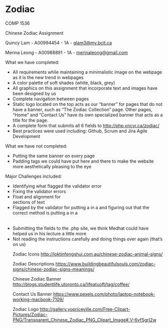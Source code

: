 # Zodiac
COMP 1536

Chinese Zodiac Assignment

Quincy Lam - A00994454  - 1A - qlam3@my.bcit.ca

Merina Leong - A00988891 - 1A - merinaleong@gmail.com

What we have completed: 
-	All requirements while maintaining a minimalistic image on the webpage as it is the new trend in webpages
-	A color palette of soft shades (white, black, grey)
-	All graphics on this assignment that incorporate text and images have been designed by us
-	Complete navigation between pages
-	Static logo located on the top acts as our “banner” for pages that do not have a banner, such as “The Zodiac Collection” page. Other pages, “Home” and “Contact Us” have its own specialized banner that acts as a title for the page. 
-	A complete form that submits all 6 fields to http://php.vncvr.ca/zodiac/ 
-	Best practices were used including: Github, Scrum and Jira Agile Development

What we have not completed: 
-	Putting the same banner on every page
-	Padding tags we could have put here and there to make the website more aesthetically pleasing to the eye

Major Challenges included: 
-	Identifying what flagged the validator error
-	Fixing the validator errors
-	Float and alignment for <div> sections of text
-	Flagged by the validator for putting a <table> in a <form> and figuring out that the correct method is putting a <form> in a <table>
-	Submitting the fields to the .php site, we think Medhat could have helped us in his lecture a little more 
-	Not reading the instructions carefully and doing things over again (that’s on us)

Zodiac Icons
http://loktinfengshui.com.au/chinese-zodiac-animal-signs/

Zodiac Descriptions
https://www.buildingbeautifulsouls.com/zodiac-signs/chinese-zodiac-signs-meanings/

Chinese Zodiac Banner
http://blogs.studentlife.utoronto.ca/lifeatuoft/tag/coffee/

Contact Us Banner
https://www.pexels.com/photo/laptop-notebook-working-macbook-7109/

Zodiac Logo 
http://gallery.yopriceville.com/Free-Clipart-Pictures/Zodiac-PNG/Transparent_Chinese_Zodiac_PNG_Clipart_Image#.V-6vfSgrI2w
